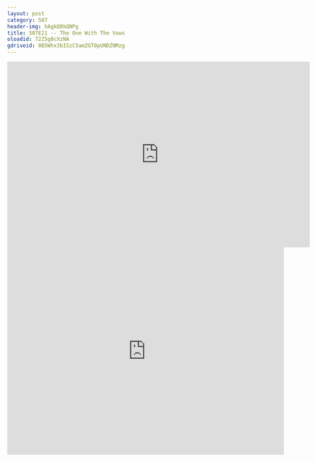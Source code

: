 ```yaml
---
layout: post 
category: S07 
header-img: hAgkQ0kQNPg 
title: S07E21 -- The One With The Vows 
oloadid: 72Z5g0cXzNA 
gdriveid: 0B5Whx3bISzC5amZGT0pUNDZNMzg 
--- 
```

<!--more--> 
<iframe src='https://openload.co/embed/72Z5g0cXzNA/' width='700' height='430' frameborder='0' scrolling='no' allowfullscreen='allowfullscreen'></iframe> 
<iframe src='https://drive.google.com/file/d/0B5Whx3bISzC5amZGT0pUNDZNMzg/preview' width='640' height='480' frameborder='0' scrolling='no' allowfullscreen='allowfullscreen'></iframe> 